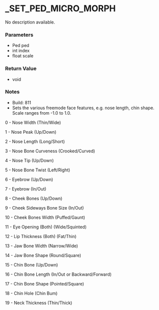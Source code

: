 # _SET_PED_MICRO_MORPH

No description available.

### Parameters
* Ped ped
* int index
* float scale

### Return Value
* void

### Notes
* Build: 811
* Sets the various freemode face features, e.g. nose length, chin shape. Scale ranges from -1.0 to 1.0.



0 - Nose Width (Thin/Wide)

1 - Nose Peak (Up/Down)

2 - Nose Length (Long/Short)

3 - Nose Bone Curveness (Crooked/Curved)

4 - Nose Tip (Up/Down)

5 - Nose Bone Twist (Left/Right)

6 - Eyebrow (Up/Down)

7 - Eyebrow (In/Out)

8 - Cheek Bones (Up/Down)

9 - Cheek Sideways Bone Size (In/Out)

10 - Cheek Bones Width (Puffed/Gaunt)

11 - Eye Opening (Both) (Wide/Squinted)

12 - Lip Thickness (Both) (Fat/Thin)

13 - Jaw Bone Width (Narrow/Wide)

14 - Jaw Bone Shape (Round/Square)

15 - Chin Bone (Up/Down)

16 - Chin Bone Length (In/Out or Backward/Forward)

17 - Chin Bone Shape (Pointed/Square)

18 - Chin Hole (Chin Bum)

19 - Neck Thickness (Thin/Thick)

